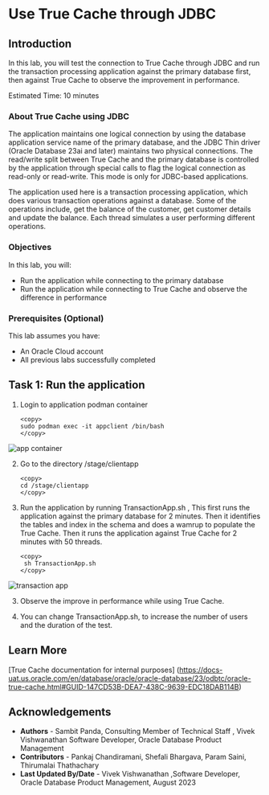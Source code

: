 # Use True Cache through JDBC

## Introduction

In this lab, you will test the connection to True Cache through JDBC and run the transaction processing application against the primary database first, then against True Cache to observe the improvement in performance. 

Estimated Time: 10 minutes

### About True Cache using JDBC
The application maintains one logical connection by using the database application service name of the primary database, and the JDBC Thin driver (Oracle Database 23ai and later) maintains two physical connections. The read/write split between True Cache and the primary database is controlled by the application through special calls to flag the logical connection as read-only or read-write. This mode is only for JDBC-based applications.

The application used here is a transaction processing application, which does various transaction operations against a database. Some of the operations include, get the balance of the customer, get customer details and update the balance. Each thread simulates a user performing different operations. 

### Objectives

In this lab, you will:
* Run the application while connecting to the primary database 
* Run the application while connecting to True Cache and observe the difference in performance

### Prerequisites (Optional)

This lab assumes you have:
* An Oracle Cloud account
* All previous labs successfully completed

## Task 1: Run the application

1. Login to application podman container

    ```
    <copy>
    sudo podman exec -it appclient /bin/bash
    </copy>
    ```
![app container](https://oracle-livelabs.github.io/database/truecache/jdbc/images/appcontainer.png " ")

2. Go to the directory /stage/clientapp 

     ```
    <copy>
     cd /stage/clientapp
    </copy>
    ```

2. Run the application by running TransactionApp.sh , This first runs the application against the primary database for 2 minutes. Then it identifies the tables and index in the schema and does a wamrup to populate the True Cache. Then it runs the application against True Cache for 2 minutes with 50 threads.
    
    ```
    <copy>
     sh TransactionApp.sh
    </copy>
    ```
![transaction app](https://oracle-livelabs.github.io/database/truecache/jdbc/images/transactionapp_dbw25.png " ")

3. Observe the improve in performance while using True Cache.

4. You can change TransactionApp.sh, to increase the number of users and the duration of the test.

## Learn More

[True Cache documentation for internal purposes] (https://docs-uat.us.oracle.com/en/database/oracle/oracle-database/23/odbtc/oracle-true-cache.html#GUID-147CD53B-DEA7-438C-9639-EDC18DAB114B)


## Acknowledgements
* **Authors** - Sambit Panda, Consulting Member of Technical Staff , Vivek Vishwanathan Software Developer, Oracle Database Product Management
* **Contributors** - Pankaj Chandiramani, Shefali Bhargava, Param Saini, Thirumalai Thathachary
* **Last Updated By/Date** - Vivek Vishwanathan ,Software Developer, Oracle Database Product Management, August 2023

